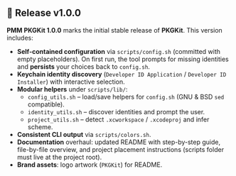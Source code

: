 ## 🎉 Release v1.0.0

**PMM PKGKit 1.0.0** marks the initial stable release of **PKGKit**. This version includes:
- **Self-contained configuration** via `scripts/config.sh` (committed with empty placeholders). On first run, the tool prompts for missing identities and **persists** your choices back to `config.sh`.
- **Keychain identity discovery** (`Developer ID Application` / `Developer ID Installer`) with interactive selection.
- **Modular helpers** under `scripts/lib/`:
  - `config_utils.sh` – load/save helpers for `config.sh` (GNU & BSD `sed` compatible).
  - `identity_utils.sh` – discover identities and prompt the user.
  - `project_utils.sh` – detect `.xcworkspace` / `.xcodeproj` and infer scheme.
- **Consistent CLI output** via `scripts/colors.sh`.
- **Documentation** overhaul: updated README with step-by-step guide, file-by-file overview, and project placement instructions (scripts folder must live at the project root).
- **Brand assets**: logo artwork (`PKGKit`) for README.
